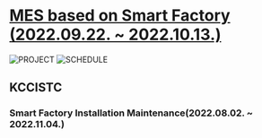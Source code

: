 # [MES based on Smart Factory (2022.09.22. ~ 2022.10.13.)](https://blog.naver.com/gens0310/222899549881)
![PROJECT](https://postfiles.pstatic.net/MjAyMjEwMTNfMjIw/MDAxNjY1NjYzMDg2Njg0.sj9YUNn6h-VcReVHZM7aCOtLYRWOgQCQPbWbOi7_Ui8g.Gx0o99gV2aEoDnuO5ufgiFdTvh0d1B_50H9G2YDefhQg.PNG.gens0310/%EC%8A%AC%EB%9D%BC%EC%9D%B4%EB%93%9C0001.png?type=w773)
![SCHEDULE](https://postfiles.pstatic.net/MjAyMjEwMTNfMjQ5/MDAxNjY1NjYzMDg4NDcy.pD_4N7MWldwDDEnAarfSWtTDhac-1R_UdZqibnlSpqYg.z-4EtRGw_D-RO8bVSzpB9dxSPhlMJL7i7gDHxxAzNeYg.PNG.gens0310/%EC%8A%AC%EB%9D%BC%EC%9D%B4%EB%93%9C0035.png?type=w773)
## KCCISTC
### Smart Factory Installation Maintenance(2022.08.02. ~ 2022.11.04.)
